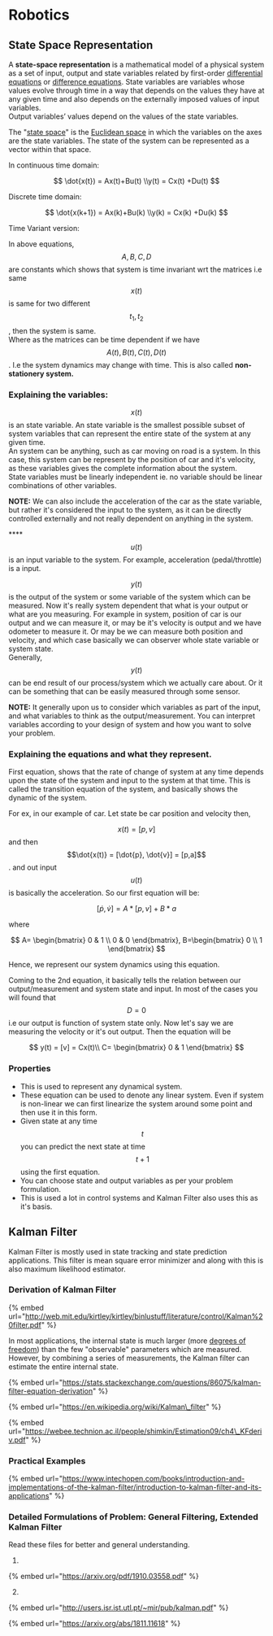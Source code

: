 # Robotics

## State Space Representation

A **state-space representation** is a mathematical model of a physical system as a set of input, output and state variables related by first-order [differential equations](https://en.wikipedia.org/wiki/Differential_equation) or [difference equations](https://en.wikipedia.org/wiki/Difference_equation). State variables are variables whose values evolve through time in a way that depends on the values they have at any given time and also depends on the externally imposed values of input variables.   
Output variables’ values depend on the values of the state variables.

The "[state space](https://en.wikipedia.org/wiki/State_space)" is the [Euclidean space](https://en.wikipedia.org/wiki/Euclidean_space) in which the variables on the axes are the state variables. The state of the system can be represented as a vector within that space.

In continuous time domain:

$$
\dot{x(t}) = Ax(t)+Bu(t) \\y(t) = Cx(t) +Du(t)
$$

Discrete time domain:

$$
\dot{x(k+1}) = Ax(k)+Bu(k) \\y(k) = Cx(k) +Du(k)
$$

Time Variant version:

In above equations, $$A,B,C,D$$are constants which shows that system is time invariant wrt the matrices i.e same $$x(t)$$is same for two different $$t_1, t_2$$, then the system is same.   
Where as the matrices can be time dependent if we have $$A(t), B(t), C(t), D(t)$$. I.e the system dynamics may change with time. This is also called **non-stationery system.** 

### Explaining the variables: 

$$x(t)$$is an state variable. An state variable is the smallest possible subset of system variables that can represent the entire state of the system at any given time.   
An system can be anything, such as car moving on road is a system. In this case, this system can be represent by the position of car and it's velocity, as these variables gives the complete information about the system.   
State variables must be linearly independent ie. no variable should be linear combinations of other variables. 

**NOTE:** We can also include the acceleration of the car as the state variable, but rather it's considered the input to the system, as it can be directly controlled externally and not really dependent on anything in the system. 

\*\*\*\*$$u(t )$$is an input variable to the system. For example, acceleration \(pedal/throttle\) is a input.  

$$y(t)$$is the output of the system or some variable of the system which can be measured. Now it's really system dependent that what is your output or what are you measuring. For example in system, position of car is our output and we can measure it, or may be it's velocity is output and we have odometer to measure it. Or may be we can measure both position and velocity, and which case basically we can observer whole state variable or system state.   
Generally, $$y(t)$$can be end result of our process/system which we actually care about. Or it can be something that can be easily measured through some sensor. 

**NOTE:** It generally upon us to consider which variables as part of the input, and what variables to think as the output/measurement. You can interpret variables according to your design of system and how you want to solve your problem. 

### Explaining the equations and what they represent. 

First equation, shows that the rate of change of system at any time depends upon the state of the system and input to the system at that time. This is called the transition equation of the system, and basically shows the dynamic of the system. 

For ex, in our example of car. Let state be car position and velocity then, 

$$x(t) = [p,v]$$and then $$\dot{x(t)} = [\dot{p}, \dot{v}] = [p,a]$$. and out input $$u(t)$$is basically the acceleration. So our first equation will be:

$$
[\dot{p}, \dot{v}] = A*[p,v]+B*a
$$

where 

$$
A=
\begin{bmatrix}
0 & 1 \\
0 & 0 
\end{bmatrix}, 
B=\begin{bmatrix}
0  \\
1
\end{bmatrix}
$$

Hence, we represent our system dynamics using this equation. 

Coming to the 2nd equation, it basically tells the relation between our output/measurement and system state and input. In most of the cases you will found that $$D=0$$i.e our output is function of system state only. Now let's say we are measuring the velocity or it's out output. Then the equation will be

$$
y(t) = [v] = Cx(t)\\
C= \begin{bmatrix}
0 & 1 
\end{bmatrix}
$$

### Properties

* This is used to represent any dynamical system. 
* These equation can be used to denote any linear system. Even if system is non-linear we can first linearize the system around some point and then use it in this form. 
* Given state at any time $$t$$you can predict the next state at time $$t+1$$using the first equation.
* You can choose state and output variables as per your problem formulation. 
* This is used a lot in control systems and Kalman Filter also uses this as it's basis. 

## Kalman Filter

Kalman Filter is mostly used in state tracking and state prediction applications. This filter is mean square error minimizer and along with this is also maximum likelihood estimator. 

### Derivation of Kalman Filter

{% embed url="http://web.mit.edu/kirtley/kirtley/binlustuff/literature/control/Kalman%20filter.pdf" %}

In most applications, the internal state is much larger \(more [degrees of freedom](https://en.wikipedia.org/wiki/Degrees_of_freedom_%28physics_and_chemistry%29)\) than the few "observable" parameters which are measured. However, by combining a series of measurements, the Kalman filter can estimate the entire internal state.

{% embed url="https://stats.stackexchange.com/questions/86075/kalman-filter-equation-derivation" %}

{% embed url="https://en.wikipedia.org/wiki/Kalman\_filter" %}

{% embed url="https://webee.technion.ac.il/people/shimkin/Estimation09/ch4\_KFderiv.pdf" %}

### Practical Examples

{% embed url="https://www.intechopen.com/books/introduction-and-implementations-of-the-kalman-filter/introduction-to-kalman-filter-and-its-applications" %}

### Detailed Formulations of Problem: General Filtering, Extended Kalman Filter

Read these files for better and general understanding. 

1.

{% embed url="https://arxiv.org/pdf/1910.03558.pdf" %}

2.

{% embed url="http://users.isr.ist.utl.pt/~mir/pub/kalman.pdf" %}

{% embed url="https://arxiv.org/abs/1811.11618" %}



